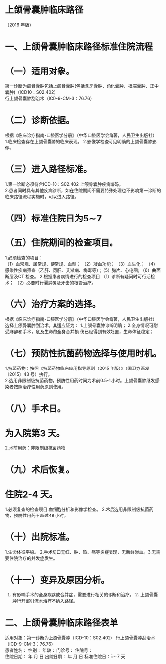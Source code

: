 # 上颌骨囊肿临床路径  
（2016 年版）  
# 一、上颌骨囊肿临床路径标准住院流程  
# （一）适用对象。  
第一诊断为颌骨囊肿包括上颌骨囊肿(包括含牙囊肿、角化囊肿、根端囊肿、正中囊肿)（ICD10：S02.402）  
行上颌骨囊肿刮治术（ICD-9-CM-3：76.76）  
# （二）诊断依据。  
根据《临床诊疗指南-口腔医学分册》（中华口腔医学会编著，人民卫生出版社）  
1.临床检查存在上颌骨囊肿的临床表现。 2.影像学检查可见明确的上颌骨囊肿影像。  
# （三）进入路径标准。  
1.第一诊断必须符合ICD-10：S02.402 上颌骨囊肿疾病编码。  
2.患者同时具有其他疾病诊断，如在住院期间不需要特殊处理也不影响第一诊断的临床路径流程实施时，可以进入路径。  
# （四）标准住院日为$\mathord{\mathbf{5}}\mathord{\sim}\!\mathsf{7}$  
# （五）住院期间的检查项目。  
1.必须检查的项目：  
（1）血常规、尿常规、便常规、血型； （2）凝血功能； （3）血生化； （4）感染性疾病筛查（乙肝、丙肝、艾滋病、梅毒等）；（5）胸片、心电图; （6）曲面断层及CT 检查。 2.根据患者病情进行的检查项目 （1）诊断有疑问时可行活检术； （2）必要时行囊肿累及牙齿的根管治疗。  
# （六）治疗方案的选择。  
根据《临床诊疗指南-口腔医学分册》（中华口腔医学会编著，人民卫生出版社）  选择上颌骨囊肿刮治术，其适应证为： 1.上颌骨囊肿诊断明确； 2.全身情况可耐受麻醉和手术，危及生命的全身合并损 伤已经得到有效处置，生命体征稳定；  
# （七）预防性抗菌药物选择与使用时机。  
1.抗菌药物：按照《抗菌药物临床应用指导原则（2015 年版）》（国卫办医发〔2015〕43 号）执行。  
2.选用非限制级抗菌药物，预防性用药时间为术前0.5-1 小时。上颌骨囊肿继发感染者按照治疗性用药原则使用。  
# （八）手术日。  
# 为入院第3 天。  
2.术前用药：非限制级抗菌药物  
# （九）术后恢复。  
# 住院2-4 天。  
1.必须复查的检查项目:血细胞分析和影像学检查。     2.术后选用非限制级抗菌药物，预防性用药不超过48 小时。  
# （十）出院标准。  
1.生命体征平稳。 2.手术切口无红、肿、热、痛等炎症表现，无新鲜渗血。3.无需要住院治疗的并发症发生。  
# （十一）变异及原因分析。  
1. 有影响手术的全身疾病或合并症，需要进行相关的诊断和治疗。 2. 上颌骨囊肿行开窗引流术治疗不纳入路径。  
# 二、上颌骨囊肿临床路径表单  
适用对象：第一诊断为上颌骨囊肿（ICD-10：S02.402） 行上颌骨囊肿刮治术（ICD-9-CM-3：76.76）  
患者姓名：           性别：    年龄：    门诊号：       住院号：  
住院日期：   年  月  日    出院日期：   年  月   日     标准住院日：$5\!\sim\!7$ 天  
